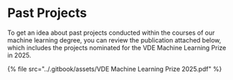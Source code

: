 # Past Projects

To get an idea about past projects conducted within the courses of our machine learning degree, you can review the publication attached below, which includes the projects nominated for the VDE Machine Learning Prize in 2025.

{% file src="../.gitbook/assets/VDE Machine Learning Prize 2025.pdf" %}
